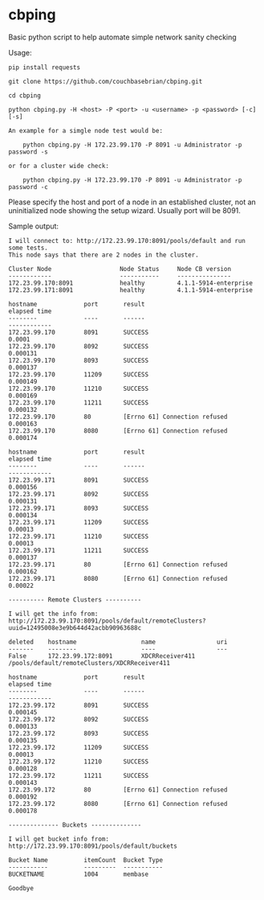 # cbping
Basic python script to help automate simple network sanity checking

Usage:

    pip install requests
    
    git clone https://github.com/couchbasebrian/cbping.git
    
    cd cbping
    
    python cbping.py -H <host> -P <port> -u <username> -p <password> [-c] [-s]
    
    An example for a simgle node test would be:
    
        python cbping.py -H 172.23.99.170 -P 8091 -u Administrator -p password -s
    
    or for a cluster wide check:
    
        python cbping.py -H 172.23.99.170 -P 8091 -u Administrator -p password -c
    

Please specify the host and port of a node in an established cluster, not an uninitialized node showing the setup wizard.  Usually port will be 8091.

Sample output:
    
    I will connect to: http://172.23.99.170:8091/pools/default and run some tests.
    This node says that there are 2 nodes in the cluster.
    
    Cluster Node                   Node Status     Node CB version               
    ------------                   -----------     ---------------               
    172.23.99.170:8091             healthy         4.1.1-5914-enterprise         
    172.23.99.171:8091             healthy         4.1.1-5914-enterprise         
    
    hostname             port       result                                   elapsed time        
    --------             ----       ------                                   ------------        
    172.23.99.170        8091       SUCCESS                                  0.0001              
    172.23.99.170        8092       SUCCESS                                  0.000131            
    172.23.99.170        8093       SUCCESS                                  0.000137            
    172.23.99.170        11209      SUCCESS                                  0.000149            
    172.23.99.170        11210      SUCCESS                                  0.000169            
    172.23.99.170        11211      SUCCESS                                  0.000132            
    172.23.99.170        80         [Errno 61] Connection refused            0.000163            
    172.23.99.170        8080       [Errno 61] Connection refused            0.000174            
    
    hostname             port       result                                   elapsed time        
    --------             ----       ------                                   ------------        
    172.23.99.171        8091       SUCCESS                                  0.000156            
    172.23.99.171        8092       SUCCESS                                  0.000131            
    172.23.99.171        8093       SUCCESS                                  0.000134            
    172.23.99.171        11209      SUCCESS                                  0.00013             
    172.23.99.171        11210      SUCCESS                                  0.00013             
    172.23.99.171        11211      SUCCESS                                  0.000137            
    172.23.99.171        80         [Errno 61] Connection refused            0.000162            
    172.23.99.171        8080       [Errno 61] Connection refused            0.00022             
    
    ---------- Remote Clusters ----------
    
    I will get the info from: http://172.23.99.170:8091/pools/default/remoteClusters?uuid=12495008e3e9b644d42acbb90963688c
    
    deleted    hostname                  name                 uri                                               
    -------    --------                  ----                 ---                                               
    False      172.23.99.172:8091        XDCRReceiver411      /pools/default/remoteClusters/XDCRReceiver411     
    
    hostname             port       result                                   elapsed time        
    --------             ----       ------                                   ------------        
    172.23.99.172        8091       SUCCESS                                  0.000145            
    172.23.99.172        8092       SUCCESS                                  0.000133            
    172.23.99.172        8093       SUCCESS                                  0.000135            
    172.23.99.172        11209      SUCCESS                                  0.00013             
    172.23.99.172        11210      SUCCESS                                  0.000128            
    172.23.99.172        11211      SUCCESS                                  0.000143            
    172.23.99.172        80         [Errno 61] Connection refused            0.000192            
    172.23.99.172        8080       [Errno 61] Connection refused            0.000178            
    
    -------------- Buckets --------------
    
    I will get bucket info from: http://172.23.99.170:8091/pools/default/buckets
    
    Bucket Name          itemCount  Bucket Type    
    -----------          ---------  -----------    
    BUCKETNAME           1004       membase        
    
    Goodbye
    
